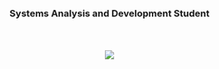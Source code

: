 <h3 align="center">Systems Analysis and Development Student</h3>
</br>
<h3 align="center">
   <a align="center" href="https://twitter.com/missmxcc" target="__blank">
      <img src="https://img.shields.io/twitter/follow/missmxcc?color=%23fcc0fb&label=Felipe&logoColor=%23ff0090&style=social" >
   </a>
</h3>

<h3 align="center>
   Passionate about technology and a hot coffee,<br> looking for new experiences as a developer
</h3>
